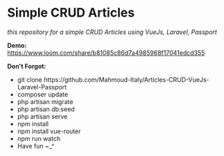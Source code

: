 # Simple CRUD Articles

<i>this repository for a simple CRUD Articles using VueJs, Laravel, Passport</i>
    
<b>Demo:</b>
https://www.loom.com/share/b81085c86d7a4985968f17041edcd355

  
 

 
<b>Don't Forgot:</b>
<ul>
<li> git clone https://github.com/Mahmoud-Italy/Articles-CRUD-VueJs-Laravel-Passport</li>
<li> composer update</li>
<li> php artisan migrate</li>
<li> php artisan db:seed</li>
<li> php artisan serve</li>
<li> npm install</li>
<li> npm install vue-router</li>
<li> npm run watch</li>
<li> Have fun ~_^ </li> 
</ul>

